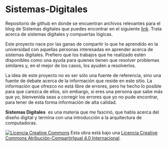 # Sistemas-Digitales
Repositorio de github en donde se encuentran archivos relevantes para el blog de Sistemas digitales que puedes encontrar en el siguiente <a title="Diseño en un FPGA y Compuertas Lógicas" href="http://sistdigitales.wordpress.com/2014/12/29/laboratorio-1/">link</a>. Trata acerca de sistemas digitales y compuertas lógicas.

Este proyecto nace por las ganas de compartir lo que he aprendido en la universidad con aquellas personas interesadas en aprender acerca de sistemas digitales. Prefiero que los trabajos que he realizado estén disponibles como una ayuda para quienes tienen que resolver problemas similares y, en el mejor de los casos, los ayuden a resolverlos.

La idea de este proyecto no es ser sólo una fuente de referencia, sino una fuente de debate acerca de la información que reside en este sitio. La información que ofrezco no está libre de errores, pero he hecho lo posible para que carezca de ellos, sin embargo, si eres una persona que sabe más que yo, bienvenida seas a corregir los errores que yo no pude encontrar, para tener de esta forma información de alta calidad.

<strong>Sistemas Digitales</strong>  es una materia que me fascinó, que habla acerca del diseño digital y termina con una introducción a la arquitectura de computadoras.

<a href="http://creativecommons.org/licenses/by-sa/4.0/" rel="license"><img style="border-width: 0;" src="https://i.creativecommons.org/l/by-sa/4.0/88x31.png" alt="Licencia Creative Commons" /></a>
Esta obra está bajo una <a href="http://creativecommons.org/licenses/by-sa/4.0/" rel="license">Licencia Creative Commons Atribución-CompartirIgual 4.0 Internacional</a>.